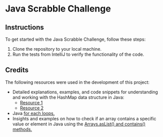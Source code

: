 # Java Scrabble Challenge

## Instructions
To get started with the Java Scrabble Challenge, follow these steps:


1. Clone the repository to your local machine.
2. Run the tests from IntelliJ to verify the functionality of the code.

## Credits
The following resources were used in the development of this project:

* Detailed explanations, examples, and code snippets for understanding and working with the HashMap data structure in Java:
    * [Resource 1](https://www.w3schools.com/java/java_hashmap.asp)
    * [Resource 2](https://www.programiz.com/java-programming/hashmap)
* Java [for each loops.](https://www.w3schools.com/java/java_foreach_loop.asp)
* Insights and examples on how to check if an array contains a specific value or element in Java using the [Arrays.asList() and contains() methods. ](https://stackoverflow.com/questions/51757994/javascript-sort-array-of-objects-by-date-then-by-time)